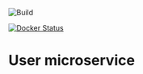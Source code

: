 ![Build](https://img.shields.io/github/workflow/status/hulkdx/findprofessional-backend-user/deploy-to-kubernetes?style=for-the-badge)

[![Docker Status](https://badgen.net/docker/size/hulkdx/ff-user/v1/amd64?icon=docker&label=docker&url)](https://hub.docker.com/repository/docker/hulkdx/ff-user)

# User microservice
